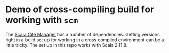 # Demo of cross-compiling build for working with `scm`


The [Scala Cite Manager](https://github.com/cite-architecture/scm.git) has a number of dependencies.  Getting versions right in a build set up for working in a cross compiled environment can be a little tricky.  The set up in this repo works with Scala 2.11.8.

